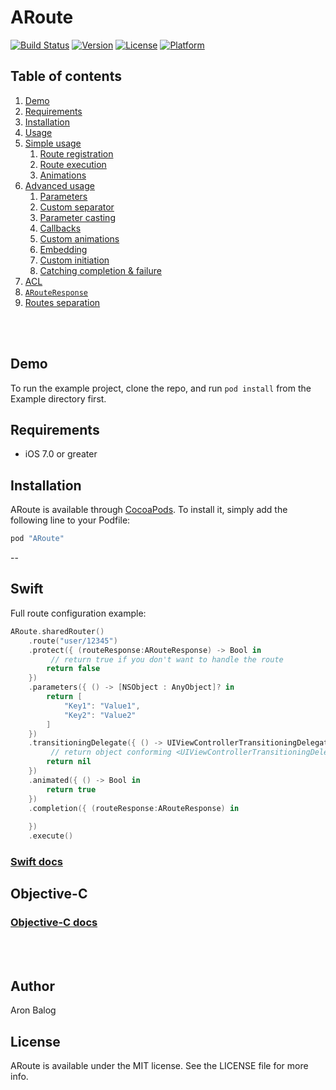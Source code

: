 # ARoute

[![Build Status](https://travis-ci.org/aronbalog/ARoute.svg?branch=master)](https://travis-ci.org/aronbalog/ARoute)
[![Version](https://img.shields.io/cocoapods/v/ARoute.svg?style=flat)](http://cocoapods.org/pods/ARoute)
[![License](https://img.shields.io/cocoapods/l/ARoute.svg?style=flat)](http://cocoapods.org/pods/ARoute)
[![Platform](https://img.shields.io/cocoapods/p/ARoute.svg?style=flat)](http://cocoapods.org/pods/ARoute)

## Table of contents

1. [Demo](#demo)
1. [Requirements](#requirements)
1. [Installation](#installation)
1. [Usage](#usage)
1. [Simple usage](#simple-usage)
	1. [Route registration](#route-registration)
	1. [Route execution](#route-execution)
	1. [Animations](#animations)
1. [Advanced usage](#advanced-usage)
	1. [Parameters](#parameters)
	1. [Custom separator](#custom-separator)
	1. [Parameter casting](#parameter-casting)
	1. [Callbacks](#callbacks)
	1. [Custom animations](#custom-animations)
	1. [Embedding](#embedding)
	1. [Custom initiation](#custom-initiation)
	1. [Catching completion & failure](#catching-completion-failure) 
1. [ACL](#acl)
1. [`ARouteResponse`](#ARouteResponse)
1. [Routes separation](#routes-separation)

<br><br>

## <a name="demo"></a> Demo

To run the example project, clone the repo, and run `pod install` from the Example directory first.

## <a name="requirements"></a> Requirements

- iOS 7.0 or greater

## <a name="installation"></a> Installation

ARoute is available through [CocoaPods](http://cocoapods.org). To install
it, simply add the following line to your Podfile:

```ruby
pod "ARoute"
```

--

## Swift

Full route configuration example:

```swift
ARoute.sharedRouter()
	.route("user/12345")
	.protect({ (routeResponse:ARouteResponse) -> Bool in
		 // return true if you don't want to handle the route
	    return false
	})
	.parameters({ () -> [NSObject : AnyObject]? in
	    return [
	        "Key1": "Value1",
	        "Key2": "Value2"
	    ]
	})
	.transitioningDelegate({ () -> UIViewControllerTransitioningDelegate? in
		 // return object conforming <UIViewControllerTransitioningDelegate>
	    return nil
	})
	.animated({ () -> Bool in
	    return true
	})
	.completion({ (routeResponse:ARouteResponse) in
	    
	})
	.execute()
```

### [Swift docs](SWIFT.md)

## Objective-C

### [Objective-C docs](OBJECTIVE-C.md)

<br><br>
## <a name="author"></a> Author

Aron Balog

## <a name="license"></a> License

ARoute is available under the MIT license. See the LICENSE file for more info.
